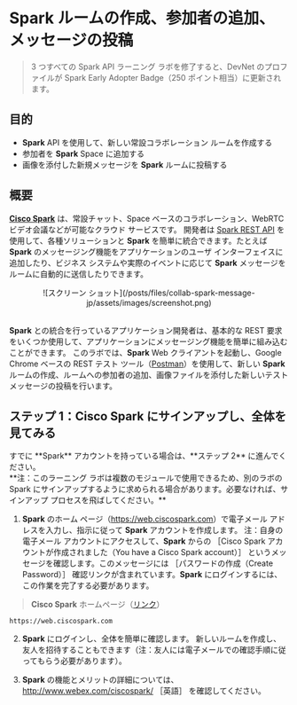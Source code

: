 # Spark ルームの作成、参加者の追加、メッセージの投稿

> 3 つすべての Spark API ラーニング ラボを修了すると、DevNet のプロファイルが Spark Early Adopter Badge（250 ポイント相当）に更新されます。

## 目的

- **Spark** API を使用して、新しい常設コラボレーション ルームを作成する
- 参加者を **Spark** Space に追加する
- 画像を添付した新規メッセージを **Spark** ルームに投稿する

## 概要

**<a href="http://www.webex.com/ciscospark/" target="\_blank">Cisco Spark</a>** は、常設チャット、Space ベースのコラボレーション、WebRTC ビデオ会議などが可能なクラウド サービスです。  開発者は <a href="https://developer.ciscospark.com/getting-started.html" target="\_blank">Spark REST API</a> を使用して、各種ソリューションと **Spark** を簡単に統合できます。たとえば **Spark** のメッセージング機能をアプリケーションのユーザ インターフェイスに追加したり、ビジネス システムや実際のイベントに応じて **Spark** メッセージをルームに自動的に送信したりできます。

<div align="center">![スクリーン ショット](/posts/files/collab-spark-message-jp/assets/images/screenshot.png)</div>
<br>

**Spark** との統合を行っているアプリケーション開発者は、基本的な REST 要求をいくつか使用して、アプリケーションにメッセージング機能を簡単に組み込むことができます。  このラボでは、**Spark** Web クライアントを起動し、Google Chrome ベースの REST テスト ツール（<a href="https://www.getpostman.com/" target="\_blank">Postman</a>）を使用して、新しい **Spark** ルームの作成、ルームへの参加者の追加、画像ファイルを添付した新しいテスト メッセージの投稿を行います。

## ステップ 1：**Cisco Spark** にサインアップし、全体を見てみる

<aside class="notice">すでに **Spark** アカウントを持っている場合は、**ステップ 2** に進んでください。</aside>
**注：このラーニング ラボは複数のモジュールで使用できるため、別のラボの Spark にサインアップするように求められる場合があります。必要なければ、サインアップ プロセスを飛ばしてください。**

1. **Spark** のホーム ページ（<a href="https://web.ciscospark.com" target="\_blank">https://web.ciscospark.com</a>）で電子メール アドレスを入力し、指示に従って **Spark** アカウントを作成します。  注：自身の電子メール アカウントにアクセスして、**Spark** からの ［Cisco Spark アカウントが作成されました（You have a Cisco Spark account）］ というメッセージを確認します。このメッセージには ［パスワードの作成（Create Password）］ 確認リンクが含まれています。**Spark** にログインするには、この作業を完了する必要があります。
> **Cisco Spark** ホームページ（<a href="https://web.ciscospark.com" target="\_blank">リンク</a>）
```
https://web.ciscospark.com
```
2. **Spark** にログインし、全体を簡単に確認します。  新しいルームを作成し、友人を招待することもできます（注：友人には電子メールでの確認手順に従ってもらう必要があります）。

3. **Spark** の機能とメリットの詳細については、<a href="http://www.webex.com/ciscospark/" target="\_blank">http://www.webex.com/ciscospark/</a> ［英語］ を確認してください。
